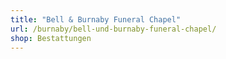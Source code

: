 ```yaml
---
title: "Bell & Burnaby Funeral Chapel"
url: /burnaby/bell-und-burnaby-funeral-chapel/
shop: Bestattungen
---
```

